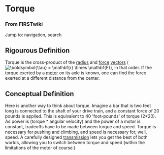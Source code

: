 # Torque

### From FIRSTwiki

Jump to: navigation, search


##  Rigourous Definition

Torque is the cross-product of the
[radius](/index.php?title=Radius&action=edit "Radius" ) and
[force](/index.php?title=Force&action=edit "Force" )
[vectors](/index.php?title=Vector&action=edit "Vector" )
(![\\boldsymbol{\\tau} = \\mathbf{r} \\times
\\mathbf{F}](/media/math/b/a/2/ba2e57363e6ce199c675ba591f0283fe.png)), in that
order. If the torque exerted by a [motor](Motor "Motor" ) on its
axle is known, one can find the force exerted at a different distance from the
center.


##  Conceptual Definition

Here is another way to think about torque. Imagine a bar that is two feet long
is connected to the shaft of your drive train, and a constant force of 20
pounds is applied. This is equivalent to 40 'foot-pounds' of torque (2*20). As
power is (torque * angular velocity) and the power of a motor is constant,
tradeoffs have to be made between torque and speed. Torque is necessary for
pushing and climbing, and speed is necessary for, well, speed. A carefully
designed [transmission](Transmission "Transmission" ) lets you get
the best of both worlds, allowing you to switch between torque and speed
(within the limitations of the motor of course.)

